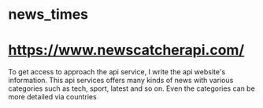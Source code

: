 # news_times
# https://www.newscatcherapi.com/
To get access to approach the api service, I write the api website's information.
This api services offers many kinds of news with various categories such as tech, sport, latest and so on. Even the categories can be more detailed via countries
